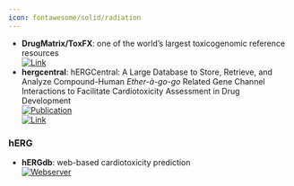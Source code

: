 ```yaml
---
icon: fontawesome/solid/radiation
---
```


- **DrugMatrix/ToxFX**: one of the world’s largest toxicogenomic reference resources  
	[![Link](https://img.shields.io/badge/Link-online-brightgreen?style=for-the-badge&logo=cachet&logoColor=65FF8F)](https://ntp.niehs.nih.gov/data/drugmatrix)  
- **hergcentral**: hERGCentral: A Large Database to Store, Retrieve, and Analyze Compound-Human <i>Ether-à-go-go</i> Related Gene Channel Interactions to Facilitate Cardiotoxicity Assessment in Drug Development  
	[![Publication](https://img.shields.io/badge/Publication-Citations:41-blue?style=for-the-badge&logo=bookstack)](https://doi.org/10.1089%2Fadt.2011.0425)  
	[![Link](https://img.shields.io/badge/Link-offline-red?style=for-the-badge&logo=xamarin&logoColor=red)](http://www.hergcentral.org/)  
### **hERG**
- **hERGdb**: web-based cardiotoxicity prediction  
	[![Webserver](https://img.shields.io/badge/Webserver-offline-red?style=for-the-badge&logo=xamarin&logoColor=red)](https://drugdesign.riken.jp/hERGdb/)  
